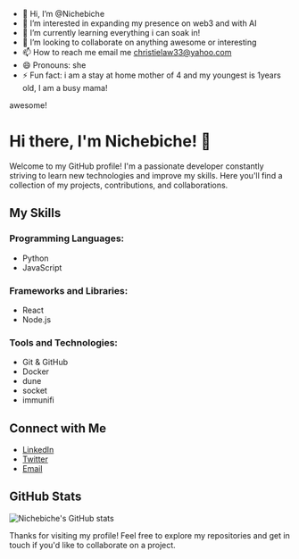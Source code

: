 - 👋 Hi, I’m @Nichebiche
- 👀 I’m interested in expanding my presence on web3 and with AI 
- 🌱 I’m currently learning everything i can soak in!
- 💞️ I’m looking to collaborate on anything awesome or interesting 
- 📫 How to reach me email me christielaw33@yahoo.com
- 😄 Pronouns: she 
- ⚡ Fun fact: i am a stay at home mother of 4 and my youngest is 1years old, I am a busy mama! 

<!---
Nichebiche/Nichebiche is a ✨ special ✨ repository because its `README.md` (this file) appears on your GitHub profile.
You can click the Preview link to take a look at your changes.
--->awesome!

# Hi there, I'm Nichebiche! 👋

Welcome to my GitHub profile! I'm a passionate developer constantly striving to learn new technologies and improve my skills. Here you'll find a collection of my projects, contributions, and collaborations.

## My Skills

### Programming Languages:
- Python
- JavaScript
  

### Frameworks and Libraries:
- React
- Node.js
  

### Tools and Technologies:
- Git & GitHub
- Docker
- dune
- socket
- immunifi
  
## Connect with Me

- [LinkedIn](https://www.linkedin.com/in/nichebiche)
- [Twitter](https://twitter.com/nichebiche)
- [Email](mailto:your-email@example.com)

## GitHub Stats

![Nichebiche's GitHub stats](https://github-readme-stats.vercel.app/api?username=Nichebiche&show_icons=true&theme=radical)

Thanks for visiting my profile! Feel free to explore my repositories and get in touch if you'd like to collaborate on a project.
